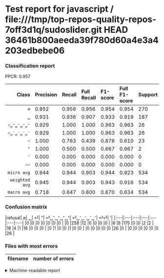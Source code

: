 # Test report for javascript / file:///tmp/top-repos-quality-repos-7off3d1q/sudoslider.git HEAD 36461b800aeeda39f780d60a4e3a4203edbebe06

### Classification report

PPCR: 0.957

| Class | Precision | Recall | Full Recall | F1-score | Full F1-score | Support | Full Support | PPCR |
|------:|:----------|:-------|:------------|:---------|:---------|:--------|:-------------|:-----|
| `∅` | 0.952| 0.956| 0.956| 0.954| 0.954| 270| 270| 1.000 |
| `␣` | 0.931| 0.936| 0.907| 0.933| 0.919| 187| 193| 0.969 |
| `⏎␣⁺␣⁺␣⁺␣⁺` | 0.929| 1.000| 1.000| 0.963| 0.963| 26| 26| 1.000 |
| `⏎␣⁻␣⁻␣⁻␣⁻` | 0.929| 1.000| 1.000| 0.963| 0.963| 26| 26| 1.000 |
| `⏎` | 1.000| 0.783| 0.439| 0.878| 0.610| 23| 41| 0.561 |
| `"` | 1.000| 0.500| 0.500| 0.667| 0.667| 2| 2| 1.000 |
| `'` | 0.000| 0.000| 0.000| 0.000| 0.000| 0| 0| 0.000 |
| `⏎⏎` | 0.000| 0.000| 0.000| 0.000| 0.000| 0| 0| 0.000 |
| `micro avg` | 0.944| 0.944| 0.903| 0.944| 0.923| 534| 558| 0.957 |
| `weighted avg` | 0.945| 0.944| 0.903| 0.943| 0.916| 534| 558| 0.957 |
| `macro avg` | 0.718| 0.647| 0.600| 0.670| 0.634| 534| 558| 0.957 |

### Confusion matrix

|refusal|  ∅| ␣| ⏎| "| ⏎␣⁺␣⁺␣⁺␣⁺| ⏎␣⁻␣⁻␣⁻␣⁻| ⏎⏎| '| 
|:---|:---|:---|:---|:---|:---|:---|
|0 |0 |0 |0 |0 |0 |0 |
|0 |258 |12 |0 |0 |0 |0 |
|6 |8 |175 |0 |0 |2 |2 |
|18 |4 |1 |18 |0 |0 |0 |
|0 |1 |0 |0 |1 |0 |0 |
|0 |0 |0 |0 |0 |26 |0 |
|0 |0 |0 |0 |0 |0 |26 |

### Files with most errors

| filename | number of errors|
|:----:|:-----|

<details>
    <summary>Machine-readable report</summary>
```json
{
  "cl_report": {"\"": {"f1-score": 0.6666666666666666, "precision": 1.0, "recall": 0.5, "support": 2}, "\u0027": {"f1-score": 0.0, "precision": 0.0, "recall": 0.0, "support": 0}, "macro avg": {"f1-score": 0.6697204981908107, "precision": 0.717502930158481, "recall": 0.6467491410266346, "support": 534}, "micro avg": {"f1-score": 0.9438202247191011, "precision": 0.9438202247191011, "recall": 0.9438202247191011, "support": 534}, "weighted avg": {"f1-score": 0.9431815881131158, "precision": 0.9445745949467965, "recall": 0.9438202247191011, "support": 534}, "\u2205": {"f1-score": 0.9537892791127541, "precision": 0.9520295202952029, "recall": 0.9555555555555556, "support": 270}, "\u23ce": {"f1-score": 0.878048780487805, "precision": 1.0, "recall": 0.782608695652174, "support": 23}, "\u23ce\u23ce": {"f1-score": 0.0, "precision": 0.0, "recall": 0.0, "support": 0}, "\u23ce\u2423\u207a\u2423\u207a\u2423\u207a\u2423\u207a": {"f1-score": 0.962962962962963, "precision": 0.9285714285714286, "recall": 1.0, "support": 26}, "\u23ce\u2423\u207b\u2423\u207b\u2423\u207b\u2423\u207b": {"f1-score": 0.962962962962963, "precision": 0.9285714285714286, "recall": 1.0, "support": 26}, "\u2423": {"f1-score": 0.9333333333333333, "precision": 0.9308510638297872, "recall": 0.9358288770053476, "support": 187}},
  "cl_report_full": {"\"": {"f1-score": 0.6666666666666666, "precision": 1.0, "recall": 0.5, "support": 2}, "\u0027": {"f1-score": 0.0, "precision": 0.0, "recall": 0.0, "support": 0}, "macro avg": {"f1-score": 0.6343983167293057, "precision": 0.717502930158481, "recall": 0.6001644621368494, "support": 558}, "micro avg": {"f1-score": 0.9230769230769231, "precision": 0.9438202247191011, "recall": 0.9032258064516129, "support": 558}, "weighted avg": {"f1-score": 0.9162079746360261, "precision": 0.9462149463881149, "recall": 0.9032258064516129, "support": 558}, "\u2205": {"f1-score": 0.9537892791127541, "precision": 0.9520295202952029, "recall": 0.9555555555555556, "support": 270}, "\u23ce": {"f1-score": 0.6101694915254238, "precision": 1.0, "recall": 0.43902439024390244, "support": 41}, "\u23ce\u23ce": {"f1-score": 0.0, "precision": 0.0, "recall": 0.0, "support": 0}, "\u23ce\u2423\u207a\u2423\u207a\u2423\u207a\u2423\u207a": {"f1-score": 0.962962962962963, "precision": 0.9285714285714286, "recall": 1.0, "support": 26}, "\u23ce\u2423\u207b\u2423\u207b\u2423\u207b\u2423\u207b": {"f1-score": 0.962962962962963, "precision": 0.9285714285714286, "recall": 1.0, "support": 26}, "\u2423": {"f1-score": 0.9186351706036746, "precision": 0.9308510638297872, "recall": 0.9067357512953368, "support": 193}},
  "ppcr": 0.956989247311828
}
```
</details>
